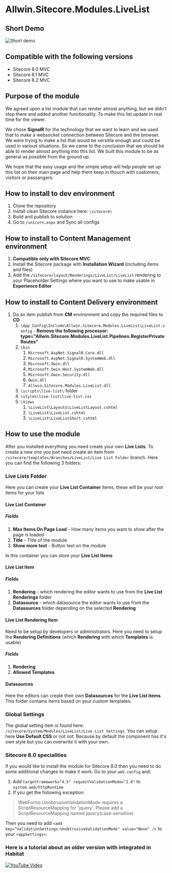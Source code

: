 # Allwin.Sitecore.Modules.LiveList

## Short Demo

![Short demo](/short_demo.gif?raw=true)

## Compatible with the following versions

 - Sitecore 8.0 MVC
 - Sitecore 8.1 MVC
 - Sitecore 8.2 MVC

## Purpose of the module

We agreed upon a list module that can render almost anything, but we didn’t stop there and  added another functionality. To make this list update in real time for the viewer. 

We chose **SignalR** for the technology that we want to learn and we used  that to make a websocket connection between Sitecore and the browser.  We were trying to make a list that would be versitile enough and could be used in various situations. So we came to the conclusion that we should be able to render almost anything into this list. We built this module to be as general as possible from the ground up. 

We hope that the easy usage and the simple setup will help people set up this list on their main page and help them keep in thouch with customers, visitors or passangers.

## How to install to dev environment

 1. Clone the repository
 2. Install clean Sitecore instance here: `\sitecore\`
 3. Build and publish to solution
 4. Go to `/unicorn.aspx` and Sync all configs

## How to install to Content Management environment

 1. **Compatible only with Sitecore MVC**
 2. Install the Sitecore package with **Installation Wizard** (including items and files)
 3. Add the `/sitecore/layout/Renderings/LiveList/LiveList` rendering to your Placeholder Settings where you want to use to make usable in **Experience Editor**

## How to install to Content Delivery environment

 1. Do an item publish from **CM** environment and copy the required files to **CD**
	 1. `\App_Config\Include\Allwin.Sitecore.Modules.LiveList\LiveList.config` - **Remove the following  processor: type="Allwin.Sitecore.Modules.LiveList.Pipelines.RegisterPrivateRoutes"**
	 2.  `\bin`
		 1. `Microsoft.AspNet.SignalR.Core.dll`
		 2. `Microsoft.AspNet.SignalR.SystemWeb.dll`
		 3. `Microsoft.Owin.dll`
		 4. `Microsoft.Owin.Host.SystemWeb.dll`
		 5. `Microsoft.Owin.Security.dll`
		 6. `Owin.dll`
		 7. `Allwin.Sitecore.Modules.LiveList.dll`
	 3. `\scripts\live-list\` folder
	 4. `\styles\live-list\live-list.css`
	 5. `\Views`
		 1. `\LiveList\Layouts\LiveListLayout.cshtml`
		 2. `\LiveList\LiveList.cshtml`
		 3. `\LiveList\LiveListShort.cshtml`

## How to use the module

After you installed everything you need create your own **Live Lists**. To create a new one you just need create an item from `/sitecore/templates/Branches/LiveList/Live List Folder` branch. Here you can find the following 3 folders:

### Live Lists Folder

Here you can create your **Live List Container** items, these will be your root items for your lists

#### Live List Container

##### Fields

1. **Max Items On Page Load** - How many items you want to show after the page is loaded
2. **Title** - Title of the module
3. **Show more text** - Button text on the module

In this container you can store your **Live List Items**

#### Live List Item

##### Fields

1. **Rendering** - which rendering the editor wants to use from the **Live List Renderings** folder
2. **Datasource** - which datasource the editor wants to use from the **Datasources** folder depending on the selected **Rendering**

#### Live List Rendering Item

Need to be setup by developers or administrators. Here you need to setup the **Rendering Definitions** (which **Rendering** with which **Templates** is usable)

##### Fields

 1. **Rendering**
 2. **Allowed Templates**

#### Datasources
Here the editors can create their own **Datasources** for the **Live List items**. This folder contains items based on your custom templates.

### Global Settings
The global setting item is found here: `/sitecore/system/Modules/LiveList/Live List Settings`. You can setup here **Use Default CSS** or not not. Because by default the component has it's own style but you can overwrite it with your own.

### Sitecore 8.0 specialities

If you would like to install the module for Sitecore 8.0 then you need to do some additional changes to make it work. Go to your `web.config` and:

 1. Add `targetFramework="4.5" requestValidationMode="2.0"` to `system.web/httpRuntime`
 2. If you get the following exception:
 

> WebForms UnobtrusiveValidationMode requires a ScriptResourceMapping for 'jquery'. Please add a ScriptResourceMapping named jquery(case-sensitive).

Then you need to add `<add key="ValidationSettings:UnobtrusiveValidationMode" value="None" />` to your `<appSettings>`.
 

### Here is a tutorial about an older version with integrated in Habitat
[![YouTube Video](https://img.youtube.com/vi/AZje4ROX4dc/0.jpg)](https://www.youtube.com/watch?v=AZje4ROX4dc)